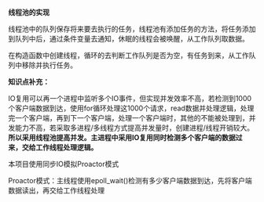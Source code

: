 **线程池的实现**

线程池中的队列保存将来要去执行的任务，线程池有添加任务的方法，将任务添加到队列中后，通过条件变量去通知，休眠的线程会被唤醒，从工作队列取数据。

在构造函数中创建线程，循环的去判断工作队列是否为空，有任务到来，从工作队列中移除并执行任务。

**知识点补充：**

IO复用可以再一个进程中监听多个IO事件，但实现并发效率不高，若检测到1000个客户端数据到达，使用for循环处理这1000个请求，read数据并处理逻辑，处理完一个客户端，再到下一个客户端，处理一个客户端时，其他的不能被处理到，并发能力不高，若采取多进程/多线程方式提高并发量时，创建进程/线程开销较大。**所以采用线程池提高并发。主进程中采用IO复用同时检测多个客户端的数据过来，交给工作线程处理逻辑。**

本项目使用同步IO模拟Proactor模式

Proactor模式：主线程使用epoll_wait()检测有多少客户端数据到达，先将客户端数据读出，再交给工作线程处理